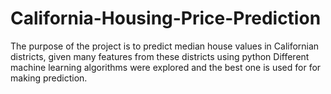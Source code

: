 # California-Housing-Price-Prediction
The purpose of the project is to predict median house values in Californian districts, given many features from these districts using python
Different machine learning algorithms were explored and the best one is used for for making
prediction.

